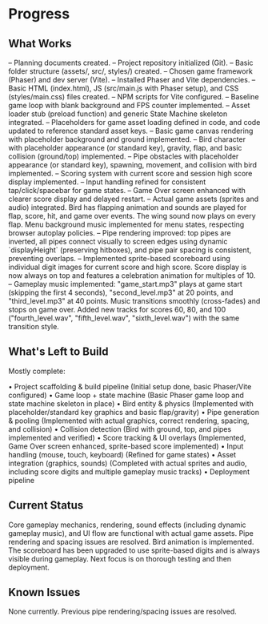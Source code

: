 # Progress

## What Works
– Planning documents created.
– Project repository initialized (Git).
– Basic folder structure (assets/, src/, styles/) created.
– Chosen game framework (Phaser) and dev server (Vite).
– Installed Phaser and Vite dependencies.
– Basic HTML (index.html), JS (src/main.js with Phaser setup), and CSS (styles/main.css) files created.
– NPM scripts for Vite configured.
– Baseline game loop with blank background and FPS counter implemented.
– Asset loader stub (preload function) and generic State Machine skeleton integrated.
– Placeholders for game asset loading defined in code, and code updated to reference standard asset keys.
– Basic game canvas rendering with placeholder background and ground implemented.
– Bird character with placeholder appearance (or standard key), gravity, flap, and basic collision (ground/top) implemented.
– Pipe obstacles with placeholder appearance (or standard key), spawning, movement, and collision with bird implemented.
– Scoring system with current score and session high score display implemented.
– Input handling refined for consistent tap/click/spacebar for game states.
– Game Over screen enhanced with clearer score display and delayed restart.
– Actual game assets (sprites and audio) integrated. Bird has flapping animation and sounds are played for flap, score, hit, and game over events. The wing sound now plays on every flap. Menu background music implemented for menu states, respecting browser autoplay policies.
– Pipe rendering improved: top pipes are inverted, all pipes connect visually to screen edges using dynamic \`displayHeight\` (preserving hitboxes), and pipe pair spacing is consistent, preventing overlaps.
– Implemented sprite-based scoreboard using individual digit images for current score and high score. Score display is now always on top and features a celebration animation for multiples of 10.
– Gameplay music implemented: "game_start.mp3" plays at game start (skipping the first 4 seconds), "second_level.mp3" at 20 points, and "third_level.mp3" at 40 points. Music transitions smoothly (cross-fades) and stops on game over. Added new tracks for scores 60, 80, and 100 ("fourth_level.wav", "fifth_level.wav", "sixth_level.wav") with the same transition style.

## What's Left to Build
Mostly complete:

• Project scaffolding & build pipeline (Initial setup done, basic Phaser/Vite configured)
• Game loop + state machine (Basic Phaser game loop and state machine skeleton in place)
• Bird entity & physics (Implemented with placeholder/standard key graphics and basic flap/gravity)
• Pipe generation & pooling (Implemented with actual graphics, correct rendering, spacing, and collision)
• Collision detection (Bird with ground, top, and pipes implemented and verified)
• Score tracking & UI overlays (Implemented, Game Over screen enhanced, sprite-based score implemented)
• Input handling (mouse, touch, keyboard) (Refined for game states)
• Asset integration (graphics, sounds) (Completed with actual sprites and audio, including score digits and multiple gameplay music tracks)
• Deployment pipeline

## Current Status
Core gameplay mechanics, rendering, sound effects (including dynamic gameplay music), and UI flow are functional with actual game assets. Pipe rendering and spacing issues are resolved. Bird animation is implemented. The scoreboard has been upgraded to use sprite-based digits and is always visible during gameplay. Next focus is on thorough testing and then deployment.

## Known Issues
None currently. Previous pipe rendering/spacing issues are resolved. 